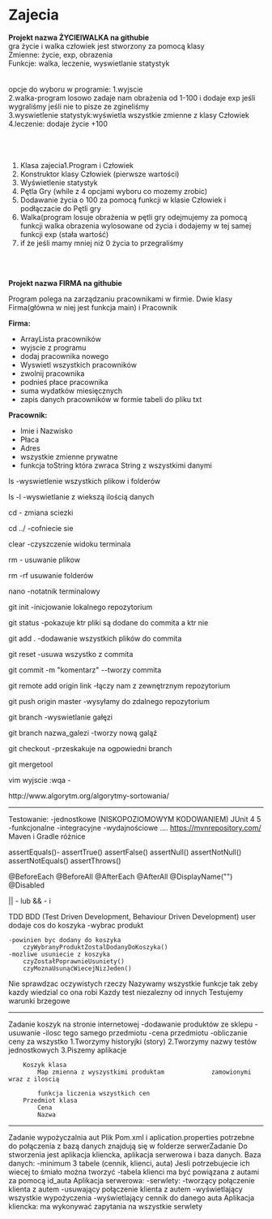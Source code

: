 # Zajecia
<b>
Projekt nazwa ŻYCIEIWALKA na githubie
</b>
	<br>
gra życie i walka
człowiek jest stworzony za pomocą klasy 
</br>
	Zmienne: życie, exp, obrazenia
	</br>
	Funkcje: walka, leczenie, wyswietlanie statystyk
</br>
</br>
</br>
opcje do wyboru w programie:
1.wyjscie
</br>
2.walka-program losowo zadaje nam obrażenia od 1-100 i dodaje exp jeśli wygraliśmy jeśli nie to pisze ze zgineliśmy
</br>
3.wyswietlenie statystyk:wyświetla wszystkie zmienne z klasy Człowiek
</br>
4.leczenie: dodaje życie +100


</br>
</br>
</br>
</br>

1. Klasa zajecia1.Program i Człowiek
2. Konstruktor klasy Człowiek (pierwsze wartości)
3. Wyświetlenie statystyk
4. Pętla Gry (while z 4 opcjami wyboru co mozemy zrobic)
5. Dodawanie życia o 100 za pomocą funkcji w klasie Człowiek i podłączacie do Pętli gry
6. Walka(program losuje obrażenia w pętli gry 
odejmujemy za pomocą funkcji walka obrazenia wylosowane od życia
i dodajemy w tej samej funkcji exp (stała wartość)
7. if że jeśli mamy mniej niż 0 życia to przegraliśmy
</br>
</br>
<p>
   <b>
   Projekt nazwa FIRMA na githubie
   </b>
</p>
<p>
Program polega na zarządzaniu pracownikami w firmie.
Dwie klasy Firma(główna w niej jest funkcja main) i Pracownik
</p>
<p>
   <b>
Firma:
   </b>
</p>
<ul>
<li>ArrayLista pracowników</li>
<li>wyjscie z programu</li>
<li>dodaj pracownika nowego</li>
<li>Wyswietl wszystkich pracowników</li>
<li>zwolnij pracownika</li>
<li>podnieś płace pracownika</li>
<li>suma wydatków miesięcznych</li>
<li>zapis danych pracowników w formie tabeli do pliku txt</li>
</ul>
<p>
   <b>
Pracownik:
   </b>
</p>
<ul>
<li>Imie i Nazwisko</li>
<li>Płaca</li>
<li>Adres</li>
<li>wszystkie zmienne prywatne</li>
<li>funkcja toString która zwraca String z wszystkimi danymi</li>
</ul>


<p>ls -wyswietlenie wszystkich plikow i folderów</p>
<p>ls -l -wyswietlanie z wiekszą ilością danych</p>
<p>cd - zmiana sciezki </p>
<p>cd ../ -cofniecie sie</p>
<p>clear -czyszczenie widoku terminala</p>
<p>rm - usuwanie plikow</p>
<p>rm -rf usuwanie folderów</p>
<p>nano -notatnik terminalowy</p>

<p>git init -inicjowanie lokalnego repozytorium</p>
<p>git status -pokazuje ktr pliki są dodane do commita a ktr nie</p>
<p>git add . -dodawanie wszystkich plików do commita</p>
<p>git reset -usuwa wszystko z commita</p>
<p>git commit -m "komentarz" --tworzy commita </p>
<p>git remote add origin link -łączy nam z zewnętrznym repozytorium</p>
<p>git push origin master -wysyłamy do zdalnego repozytorium</p>
<p>git branch -wyswietlanie gałęzi</p>
<p>git branch nazwa_galezi -tworzy nową galąź</p>
<p>git checkout -przeskakuje na ogpowiedni branch</p>
<p>git mergetool</p>

<p>vim wyjscie :wqa -</p>
http://www.algorytm.org/algorytmy-sortowania/

__________________________________________________

Testowanie:
	-jednostkowe (NISKOPOZIOMOWYM KODOWANIEM) JUnit 4 5
	-funkcjonalne
	-integracyjne
	-wydajnościowe
	....
https://mvnrepository.com/
Maven i Gradle różnice

assertEquals()-
assertTrue()
assertFalse()
assertNull()
assertNotNull()
assertNotEquals()
assertThrows()

@BeforeEach
@BeforeAll
@AfterEach
@AfterAll
@DisplayName("")
@Disabled

|| - lub
&& - i

TDD BDD (Test Driven Development, Behaviour Driven Development)
user dodaje cos do koszyka
	-wybrac produkt
		
	-powinien byc dodany do koszyka
		czyWybranyProduktZostalDodanyDoKoszyka()
	-mozliwe usuniecie z koszyka
		czyZostałPoprawnieUsuniety()
		czyMoznaUsunąćWiecejNizJeden()

Nie sprawdzac oczywistych rzeczy
Nazywamy wszystkie funkcje tak zeby kazdy wiedzial co ona robi
Kazdy test niezalezny od innych
Testujemy warunki brzegowe
___________________________________________________
Zadanie koszyk na stronie internetowej
	-dodawanie produktów ze sklepu
	-usuwanie
	-ilosc tego samego przedmiotu
	-cena przedmiotu
	-obliczanie ceny za wszystko
1.Tworzymy historyjki (story)
2.Tworzymy nazwy testów jednostkowych
3.Piszemy aplikacje

		Koszyk klasa 
			Map zmienna z wyszystkimi produktam 			zamowionymi wraz z iloscią

			funkcja liczenia wszystkich cen
		Przedmiot klasa
			Cena 
			Nazwa
			
			
___________________________________________________
Zadanie wypożyczalnia aut
Plik Pom.xml i aplication.properties potrzebne do połączenia z bazą danych znajdują się w folderze serwerZadanie
Do stworzenia jest aplikacja kliencka, aplikacja serwerowa i baza danych.
Baza danych:
	-minimum 3 tabele (cennik, klienci, auta) Jesli potrzebujecie ich wiecej to śmiało można tworzyć
	-tabela klienci ma być powiązana z autami za pomocą id_auta
Aplikacja serwerowa:
	-serwlety:
		-tworzący połączenie klienta z autem
		-usuwający połączenie klienta z autem
		-wyświetlający wszystkie wypożyczenia
		-wyświetlający cennik do danego auta
Aplikacja kliencka: ma wykonywać zapytania na wszystkie serwlety





